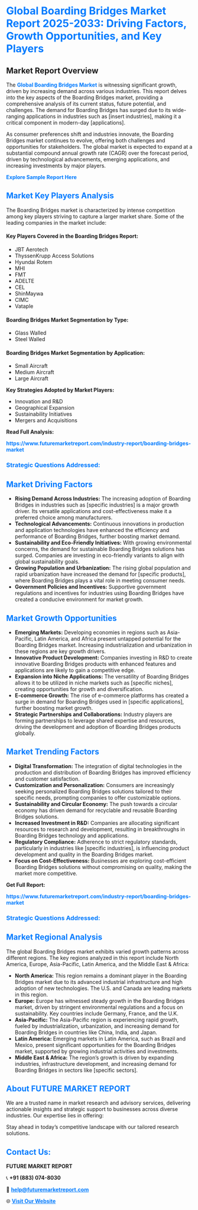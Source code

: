 <h1 style="color: #007BFF;">Global Boarding Bridges Market Report 2025-2033: Driving Factors, Growth Opportunities, and Key Players</h1>

<section id="overview">
<h2>Market Report Overview</h2>
<p>The <a href="https://www.futuremarketreport.com/industry-report/boarding-bridges-market" style="color: #007BFF; text-decoration: none;"><strong>Global Boarding Bridges Market</strong></a> is witnessing significant growth, driven by increasing demand across various industries. This report delves into the key aspects of the Boarding Bridges market, providing a comprehensive analysis of its current status, future potential, and challenges. The demand for Boarding Bridges has surged due to its wide-ranging applications in industries such as [insert industries], making it a critical component in modern-day [applications].</p>
<p>As consumer preferences shift and industries innovate, the Boarding Bridges market continues to evolve, offering both challenges and opportunities for stakeholders. The global market is expected to expand at a substantial compound annual growth rate (CAGR) over the forecast period, driven by technological advancements, emerging applications, and increasing investments by major players.</p>
</section>

<section id="overview">
<p><a href="https://www.futuremarketreport.com/request-sample/reportId=45634" style="color: #007BFF; text-decoration: none;"><strong>Explore Sample Report Here</strong></a></p>
</section>

<section id="key-players">
<h2 style="color: #007BFF;">Market Key Players Analysis</h2>
<p>The Boarding Bridges market is characterized by intense competition among key players striving to capture a larger market share. Some of the leading companies in the market include:</p>
<h4>Key Players Covered in the Boarding Bridges Report:</h4>
<ul><li>JBT Aerotech</li><li>ThyssenKrupp Access Solutions</li><li>Hyundai Rotem</li><li>MHI</li><li>FMT</li><li>ADELTE</li><li>CEL</li><li>ShinMaywa</li><li>CIMC</li><li>Vataple</li></ul>
<h4>Boarding Bridges Market Segmentation by Type:</h4>
<ul><li>Glass Walled</li><li>Steel Walled</li></ul>

<h4>Boarding Bridges Market Segmentation by Application:</h4>
<ul><li>Small Aircraft</li><li>Medium Aircraft</li><li>Large Aircraft</li></ul>
<p><strong>Key Strategies Adopted by Market Players:</strong></p>
<ul>
<li>Innovation and R&D</li>
<li>Geographical Expansion</li>
<li>Sustainability Initiatives</li>
<li>Mergers and Acquisitions</li>
</ul>
</section>

<section>
<p><strong>Read Full Analysis: </strong></p><a href="https://www.futuremarketreport.com/industry-report/boarding-bridges-market" style="color: #007BFF; text-decoration: none;"><strong>https://www.futuremarketreport.com/industry-report/boarding-bridges-market</strong></a>
<h3 style="color: #007BFF;">Strategic Questions Addressed:</h3>
</section>

<section id="driving-factors">
<h2 style="color: #007BFF;">Market Driving Factors</h2>
<ul>
<li><strong>Rising Demand Across Industries:</strong> The increasing adoption of Boarding Bridges in industries such as [specific industries] is a major growth driver. Its versatile applications and cost-effectiveness make it a preferred choice among manufacturers.</li>
<li><strong>Technological Advancements:</strong> Continuous innovations in production and application technologies have enhanced the efficiency and performance of Boarding Bridges, further boosting market demand.</li>
<li><strong>Sustainability and Eco-Friendly Initiatives:</strong> With growing environmental concerns, the demand for sustainable Boarding Bridges solutions has surged. Companies are investing in eco-friendly variants to align with global sustainability goals.</li>
<li><strong>Growing Population and Urbanization:</strong> The rising global population and rapid urbanization have increased the demand for [specific products], where Boarding Bridges plays a vital role in meeting consumer needs.</li>
<li><strong>Government Policies and Incentives:</strong> Supportive government regulations and incentives for industries using Boarding Bridges have created a conducive environment for market growth.</li>
</ul>
</section>

<section id="growth-opportunities">
<h2 style="color: #007BFF;">Market Growth Opportunities</h2>
<ul>
<li><strong>Emerging Markets:</strong> Developing economies in regions such as Asia-Pacific, Latin America, and Africa present untapped potential for the Boarding Bridges market. Increasing industrialization and urbanization in these regions are key growth drivers.</li>
<li><strong>Innovative Product Development:</strong> Companies investing in R&D to create innovative Boarding Bridges products with enhanced features and applications are likely to gain a competitive edge.</li>
<li><strong>Expansion into Niche Applications:</strong> The versatility of Boarding Bridges allows it to be utilized in niche markets such as [specific niches], creating opportunities for growth and diversification.</li>
<li><strong>E-commerce Growth:</strong> The rise of e-commerce platforms has created a surge in demand for Boarding Bridges used in [specific applications], further boosting market growth.</li>
<li><strong>Strategic Partnerships and Collaborations:</strong> Industry players are forming partnerships to leverage shared expertise and resources, driving the development and adoption of Boarding Bridges products globally.</li>
</ul>
</section>

<section id="trending-factors">
<h2 style="color: #007BFF;">Market Trending Factors</h2>
<ul>
<li><strong>Digital Transformation:</strong> The integration of digital technologies in the production and distribution of Boarding Bridges has improved efficiency and customer satisfaction.</li>
<li><strong>Customization and Personalization:</strong> Consumers are increasingly seeking personalized Boarding Bridges solutions tailored to their specific needs, prompting companies to offer customizable options.</li>
<li><strong>Sustainability and Circular Economy:</strong> The push towards a circular economy has driven demand for recyclable and reusable Boarding Bridges solutions.</li>
<li><strong>Increased Investment in R&D:</strong> Companies are allocating significant resources to research and development, resulting in breakthroughs in Boarding Bridges technology and applications.</li>
<li><strong>Regulatory Compliance:</strong> Adherence to strict regulatory standards, particularly in industries like [specific industries], is influencing product development and quality in the Boarding Bridges market.</li>
<li><strong>Focus on Cost-Effectiveness:</strong> Businesses are exploring cost-efficient Boarding Bridges solutions without compromising on quality, making the market more competitive.</li>
</ul>
</section>

<section>
<p><strong>Get Full Report: </strong></p><a href="https://www.futuremarketreport.com/industry-report/boarding-bridges-market" style="color: #007BFF; text-decoration: none;"><strong>https://www.futuremarketreport.com/industry-report/boarding-bridges-market</strong></a>
<h3 style="color: #007BFF;">Strategic Questions Addressed:</h3>
</section>


<section id="regional-analysis">
<h2 style="color: #007BFF;">Market Regional Analysis</h2>
<p>The global Boarding Bridges market exhibits varied growth patterns across different regions. The key regions analyzed in this report include North America, Europe, Asia-Pacific, Latin America, and the Middle East & Africa:</p>
<ul>
<li><strong>North America:</strong> This region remains a dominant player in the Boarding Bridges market due to its advanced industrial infrastructure and high adoption of new technologies. The U.S. and Canada are leading markets in this region.</li>
<li><strong>Europe:</strong> Europe has witnessed steady growth in the Boarding Bridges market, driven by stringent environmental regulations and a focus on sustainability. Key countries include Germany, France, and the U.K.</li>
<li><strong>Asia-Pacific:</strong> The Asia-Pacific region is experiencing rapid growth, fueled by industrialization, urbanization, and increasing demand for Boarding Bridges in countries like China, India, and Japan.</li>
<li><strong>Latin America:</strong> Emerging markets in Latin America, such as Brazil and Mexico, present significant opportunities for the Boarding Bridges market, supported by growing industrial activities and investments.</li>
<li><strong>Middle East & Africa:</strong> The region’s growth is driven by expanding industries, infrastructure development, and increasing demand for Boarding Bridges in sectors like [specific sectors].</li>
</ul>
</section>

<footer>
<h2 style="color: #007BFF;">About FUTURE MARKET REPORT</h2>
<p>We are a trusted name in market research and advisory services, delivering actionable insights and strategic support to businesses across diverse industries. Our expertise lies in offering:</p>

<p>Stay ahead in today’s competitive landscape with our tailored research solutions.</p>

<h2 style="color: #007BFF;">Contact Us:</h2>
<p><strong>FUTURE MARKET REPORT</strong></p>
<p>📞 <strong>+91 (883) 074-8030</strong></p>
<p>📧 <strong><a href="mailto:help@futuremarketreport.com" style="color: #007BFF;">help@futuremarketreport.com</a></strong></p>
<p>🌐 <strong><a href="https://www.futuremarketreport.com/" style="color: #007BFF;">Visit Our Website</a></strong></p>
</footer>